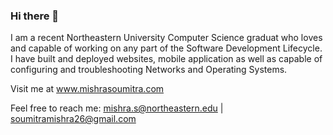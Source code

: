 ### Hi there 👋
I am a recent Northeastern University Computer Science graduat who loves and capable of working on any part of the Software Development Lifecycle.
I have built and deployed websites, mobile application as well as capable of configuring and troubleshooting Networks and Operating Systems.

Visit me at www.mishrasoumitra.com

Feel free to reach me: mishra.s@northeastern.edu | soumitramishra26@gmail.com
<!--
**soumitramishra/soumitramishra** is a ✨ _special_ ✨repository because its `README.md` (this file) appears on your GitHub profile.

Here are some ideas to get you started:

- 🔭 I’m currently working on ...
- 🌱 I’m currently learning ...
- 👯 I’m looking to collaborate on ...
- 🤔 I’m looking for help with ...
- 💬 Ask me about ...
- 📫 How to reach me: ...
- 😄 Pronouns: ...
- ⚡ Fun fact: ...
-->

